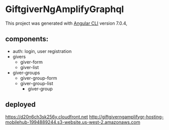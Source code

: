 # GiftgiverNgAmplifyGraphql

This project was generated with [Angular CLI](https://github.com/angular/angular-cli) version 7.0.4,

## components:
  - auth: login, user registration
  - givers
    - giver-form
    - giver-list
  - giver-groups
    - giver-group-form 
    - giver-group-list
      - giver-group

## deployed
https://d20n6ch3sk256y.cloudfront.net
http://giftgiverngamplifygr-hosting-mobilehub-1994889244.s3-website.us-west-2.amazonaws.com
